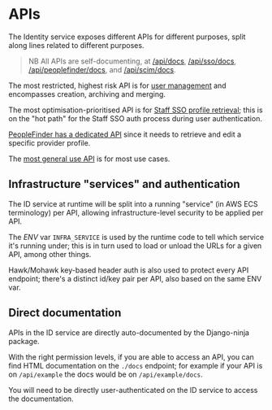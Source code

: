 # APIs

The Identity service exposes different APIs for different purposes, split along lines related to different purposes.

> NB All APIs are self-documenting, at [/api/docs](/api/docs), [/api/sso/docs](/api/sso/docs), [/api/peoplefinder/docs](/api/peoplefinder/docs), and [/api/scim/docs](/api/scim/docs).

The most restricted, highest risk API is for [user management](./user-management.md) and encompasses creation, archiving and merging.

The most optimisation-prioritised API is for [Staff SSO profile retrieval](./sso-profile.md); this is on the "hot path" for the Staff SSO auth process during user authentication.

[PeopleFinder has a dedicated API](./people-finder.md) since it needs to retrieve and edit a specific provider profile.

The [most general use API](./main.md) is for most use cases.

## Infrastructure "services" and authentication

The ID service at runtime will be split into a running "service" (in AWS ECS terminology) per API, allowing infrastructure-level security to be applied per API.

The *ENV* var `INFRA_SERVICE` is used by the runtime code to tell which service it's running under; this is in turn used to load or unload the URLs for a given API, among other things.

Hawk/Mohawk key-based header auth is also used to protect every API endpoint; there's a distinct id/key pair per API, also based on the same ENV var.

## Direct documentation

APIs in the ID service are directly auto-documented by the Django-ninja package.

With the right permission levels, if you are able to access an API, you can find HTML documentation on the `./docs` endpoint; for example if your API is on `/api/example` the docs would be on `/api/example/docs`.

You will need to be directly user-authenticated on the ID service to access the documentation.
